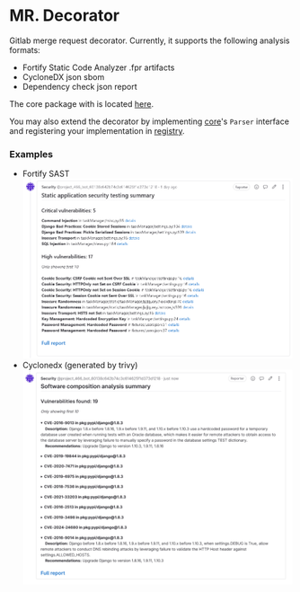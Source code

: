 # MR. Decorator
Gitlab merge request decorator.
Currently, it supports the following analysis formats:
* Fortify Static Code Analyzer .fpr artifacts
* CycloneDX json sbom
* Dependency check json report

The core package with is located [here](https://github.com/Tihmmm/mr-decorator-core).

You may also extend the decorator by implementing [core](https://github.com/Tihmmm/mr-decorator-core)'s `Parser` interface and registering your implementation in [registry](https://github.com/Tihmmm/mr-decorator-core/blob/4025c2bc7f6b07df8b0fd2e05f1570c9dff2c63f/parser/parser.go).

### Examples
* Fortify SAST
![alt text](examples/safe-sample-sast-fortify.png)
* Cyclonedx (generated by trivy)
![alt text](examples/safe-sample-sca-cdx.png)
<br />
